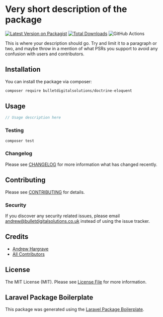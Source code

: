 # Very short description of the package

[![Latest Version on Packagist](https://img.shields.io/packagist/v/bulletdigitalsolutions/doctrine-eloquent.svg?style=flat-square)](https://packagist.org/packages/bulletdigitalsolutions/doctrine-eloquent)
[![Total Downloads](https://img.shields.io/packagist/dt/bulletdigitalsolutions/doctrine-eloquent.svg?style=flat-square)](https://packagist.org/packages/bulletdigitalsolutions/doctrine-eloquent)
![GitHub Actions](https://github.com/bulletdigitalsolutions/doctrine-eloquent/actions/workflows/main.yml/badge.svg)

This is where your description should go. Try and limit it to a paragraph or two, and maybe throw in a mention of what PSRs you support to avoid any confusion with users and contributors.

## Installation

You can install the package via composer:

```bash
composer require bulletdigitalsolutions/doctrine-eloquent
```

## Usage

```php
// Usage description here
```

### Testing

```bash
composer test
```

### Changelog

Please see [CHANGELOG](CHANGELOG.md) for more information what has changed recently.

## Contributing

Please see [CONTRIBUTING](CONTRIBUTING.md) for details.

### Security

If you discover any security related issues, please email andrew@bulletdigitalsolutions.co.uk instead of using the issue tracker.

## Credits

-   [Andrew Hargrave](https://github.com/bulletdigitalsolutions)
-   [All Contributors](../../contributors)

## License

The MIT License (MIT). Please see [License File](LICENSE.md) for more information.

## Laravel Package Boilerplate

This package was generated using the [Laravel Package Boilerplate](https://laravelpackageboilerplate.com).

